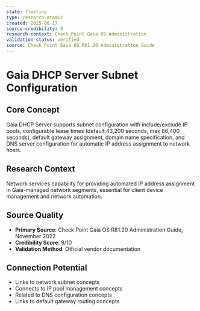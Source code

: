 ```yaml
---
state: fleeting
type: research-atomic
created: 2025-06-17
source-credibility: 9
research-context: Check Point Gaia OS Administration
validation-status: verified
source: Check Point Gaia OS R81.20 Administration Guide
---
```


# Gaia DHCP Server Subnet Configuration

## Core Concept
Gaia DHCP Server supports subnet configuration with include/exclude IP pools, configurable lease times (default 43,200 seconds, max 86,400 seconds), default gateway assignment, domain name specification, and DNS server configuration for automatic IP address assignment to network hosts.

## Research Context
Network services capability for providing automated IP address assignment in Gaia-managed network segments, essential for client device management and network automation.

## Source Quality
- **Primary Source**: Check Point Gaia OS R81.20 Administration Guide, November 2022
- **Credibility Score**: 9/10
- **Validation Method**: Official vendor documentation

## Connection Potential
- Links to network subnet concepts
- Connects to IP pool management concepts
- Related to DNS configuration concepts
- Links to default gateway routing concepts